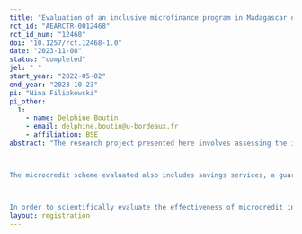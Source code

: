 ```yaml
---
title: "Evaluation of an inclusive microfinance program in Madagascar on poverty and empowerment"
rct_id: "AEARCTR-0012468"
rct_id_num: "12468"
doi: "10.1257/rct.12468-1.0"
date: "2023-11-08"
status: "completed"
jel: " "
start_year: "2022-05-02"
end_year: "2023-10-23"
pi: "Nina Filipkowski"
pi_other:
  1:
    - name: Delphine Boutin
    - email: delphine.boutin@u-bordeaux.fr
    - affiliation: BSE
abstract: "The research project presented here involves assessing the impact of a microcredit scheme for microentrepreneurs in Madagascar on improving the living conditions of beneficiaries and their families, and on the emancipation of women. 

The microcredit scheme evaluated also includes savings services, a guarantee fund to secure credit, and compulsory micro-insurance (including a mutual health insurance scheme, coverage of hospitalization costs and optional psychosocial support).

In order to scientifically evaluate the effectiveness of microcredit in improving the living conditions of beneficiaries and empowering women, a randomized controlled study is being carried out, including two data collection phases 16 months apart. The aim of this research project is to contribute to the scientific literature and knowledge base on microfinance and its effects on beneficiaries and their families, with a particular focus on women entrepreneurs."
layout: registration
---
```


